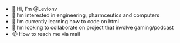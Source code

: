 - 👋 Hi, I’m @Levionv
- 👀 I’m interested in engineering, pharmceutics and computers
- 🌱 I’m currently learning how to code on html
- 💞️ I’m looking to collaborate on project that involve gaming/podcast
- 📫 How to reach me via mail

<!---
Levionv/Levionv is a ✨ special ✨ repository because its `README.md` (this file) appears on your GitHub profile.
You can click the Preview link to take a look at your changes.
--->

